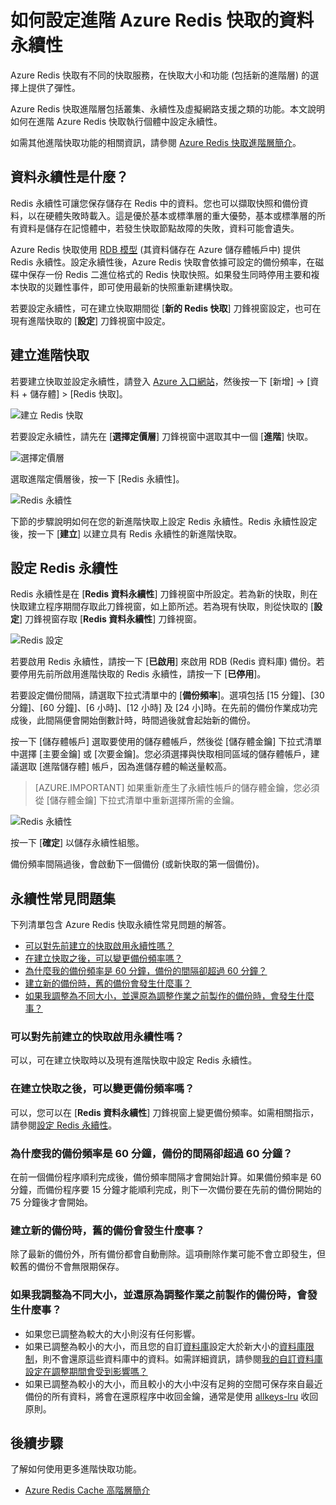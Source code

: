 <properties 
	pageTitle="如何設定進階 Azure Redis 快取的資料永續性" 
	description="了解如何設定和管理進階層 Azure Redis 快取執行個體的資料永續性" 
	services="redis-cache" 
	documentationCenter="" 
	authors="steved0x" 
	manager="douge" 
	editor=""/>

<tags 
	ms.service="cache" 
	ms.workload="tbd" 
	ms.tgt_pltfrm="cache-redis" 
	ms.devlang="na" 
	ms.topic="article" 
	ms.date="09/15/2016" 
	ms.author="sdanie"/>

# 如何設定進階 Azure Redis 快取的資料永續性

Azure Redis 快取有不同的快取服務，在快取大小和功能 (包括新的進階層) 的選擇上提供了彈性。

Azure Redis 快取進階層包括叢集、永續性及虛擬網路支援之類的功能。本文說明如何在進階 Azure Redis 快取執行個體中設定永續性。

如需其他進階快取功能的相關資訊，請參閱 [Azure Redis 快取進階層簡介](cache-premium-tier-intro.md)。

## 資料永續性是什麼？
Redis 永續性可讓您保存儲存在 Redis 中的資料。您也可以擷取快照和備份資料，以在硬體失敗時載入。這是優於基本或標準層的重大優勢，基本或標準層的所有資料是儲存在記憶體中，若發生快取節點故障的失敗，資料可能會遺失。

Azure Redis 快取使用 [RDB 模型](http://redis.io/topics/persistence) (其資料儲存在 Azure 儲存體帳戶中) 提供 Redis 永續性。設定永續性後，Azure Redis 快取會依據可設定的備份頻率，在磁碟中保存一份 Redis 二進位格式的 Redis 快取快照。如果發生同時停用主要和複本快取的災難性事件，即可使用最新的快照重新建構快取。

若要設定永續性，可在建立快取期間從 [**新的 Redis 快取**] 刀鋒視窗設定，也可在現有進階快取的 [**設定**] 刀鋒視窗中設定。

## 建立進階快取

若要建立快取並設定永續性，請登入 [Azure 入口網站](https://portal.azure.com)，然後按一下 [新增] -> [資料 + 儲存體] > [Redis 快取]。

![建立 Redis 快取][redis-cache-new-cache-menu]

若要設定永續性，請先在 [**選擇定價層**] 刀鋒視窗中選取其中一個 [**進階**] 快取。

![選擇定價層][redis-cache-premium-pricing-tier]

選取進階定價層後，按一下 [Redis 永續性]。

![Redis 永續性][redis-cache-persistence]

下節的步驟說明如何在您的新進階快取上設定 Redis 永續性。Redis 永續性設定後，按一下 [**建立**] 以建立具有 Redis 永續性的新進階快取。

## 設定 Redis 永續性

Redis 永續性是在 [**Redis 資料永續性**] 刀鋒視窗中所設定。若為新的快取，則在快取建立程序期間存取此刀鋒視窗，如上節所述。若為現有快取，則從快取的 [**設定**] 刀鋒視窗存取 [**Redis 資料永續性**] 刀鋒視窗。

![Redis 設定][redis-cache-settings]

若要啟用 Redis 永續性，請按一下 [**已啟用**] 來啟用 RDB (Redis 資料庫) 備份。若要停用先前所啟用進階快取的 Redis 永續性，請按一下 [**已停用**]。

若要設定備份間隔，請選取下拉式清單中的 [**備份頻率**]。選項包括 [15 分鐘]、[30 分鐘]、[60 分鐘]、[6 小時]、[12 小時] 及 [24 小]時。在先前的備份作業成功完成後，此間隔便會開始倒數計時，時間過後就會起始新的備份。

按一下 [儲存體帳戶] 選取要使用的儲存體帳戶，然後從 [儲存體金鑰] 下拉式清單中選擇 [主要金鑰] 或 [次要金鑰]。您必須選擇與快取相同區域的儲存體帳戶，建議選取 [進階儲存體] 帳戶，因為進儲存體的輸送量較高。

>[AZURE.IMPORTANT] 如果重新產生了永續性帳戶的儲存體金鑰，您必須從 [儲存體金鑰] 下拉式清單中重新選擇所需的金鑰。

![Redis 永續性][redis-cache-persistence-selected]

按一下 [**確定**] 以儲存永續性組態。

備份頻率間隔過後，會啟動下一個備份 (或新快取的第一個備份)。



## 永續性常見問題集

下列清單包含 Azure Redis 快取永續性常見問題的解答。

-	[可以對先前建立的快取啟用永續性嗎？](#can-i-enable-persistence-on-a-previously-created-cache)
-	[在建立快取之後，可以變更備份頻率嗎？](#can-i-change-the-backup-frequency-after-i-create-the-cache)
-	[為什麼我的備份頻率是 60 分鐘，備份的間隔卻超過 60 分鐘？](#why-if-i-have-a-backup-frequency-of-60-minutes-there-is-more-than-60-minutes-between-backups)
-	[建立新的備份時，舊的備份會發生什麼事？](#what-happens-to-the-old-backups-when-a-new-backup-is-made)
-	[如果我調整為不同大小，並還原為調整作業之前製作的備份時，會發生什麼事？](#what-happens-if-i-have-scaled-to-a-different-size-and-a-backup-is-restored-that-was-made-before-the-scaling-operation)

### 可以對先前建立的快取啟用永續性嗎？

可以，可在建立快取時以及現有進階快取中設定 Redis 永續性。

### 在建立快取之後，可以變更備份頻率嗎？

可以，您可以在 [**Redis 資料永續性**] 刀鋒視窗上變更備份頻率。如需相關指示，請參閱[設定 Redis 永續性](#configure-redis-persistence)。

### 為什麼我的備份頻率是 60 分鐘，備份的間隔卻超過 60 分鐘？

在前一個備份程序順利完成後，備份頻率間隔才會開始計算。如果備份頻率是 60 分鐘，而備份程序要 15 分鐘才能順利完成，則下一次備份要在先前的備份開始的 75 分鐘後才會開始。

### 建立新的備份時，舊的備份會發生什麼事？

除了最新的備份外，所有備份都會自動刪除。這項刪除作業可能不會立即發生，但較舊的備份不會無限期保存。

### 如果我調整為不同大小，並還原為調整作業之前製作的備份時，會發生什麼事？

-	如果您已調整為較大的大小則沒有任何影響。
-	如果已調整為較小的大小，而且您的自訂[資料庫](cache-configure.md#databases)設定大於新大小的[資料庫限制](cache-configure.md#databases)，則不會還原這些資料庫中的資料。如需詳細資訊，請參閱[我的自訂資料庫設定在調整期間會受到影響嗎？](#is-my-custom-databases-setting-affected-during-scaling)
-	如果已調整為較小的大小，而且較小的大小中沒有足夠的空間可保存來自最近備份的所有資料，將會在還原程序中收回金鑰，通常是使用 [allkeys-lru](http://redis.io/topics/lru-cache) 收回原則。

## 後續步驟
了解如何使用更多進階快取功能。

-	[Azure Redis Cache 高階層簡介](cache-premium-tier-intro.md)
  
<!-- IMAGES -->

[redis-cache-new-cache-menu]: ./media/cache-how-to-premium-persistence/redis-cache-new-cache-menu.png

[redis-cache-premium-pricing-tier]: ./media/cache-how-to-premium-persistence/redis-cache-premium-pricing-tier.png

[redis-cache-persistence]: ./media/cache-how-to-premium-persistence/redis-cache-persistence.png

[redis-cache-persistence-selected]: ./media/cache-how-to-premium-persistence/redis-cache-persistence-selected.png

[redis-cache-settings]: ./media/cache-how-to-premium-persistence/redis-cache-settings.png

<!---HONumber=AcomDC_0921_2016-->